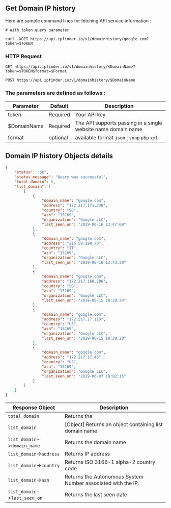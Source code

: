 ## Get Domain IP history

Here are sample command lines for fetching API service information :

```shell
# With token query parameter

curl -XGET https://api.ipfinder.io/v1/domainhistory/google.com?token=$TOKEN

```



### HTTP Request

`GET https://api.ipfinder.io/v1/domainhistory/$DomainName?token=$TOKEN&format=$Format`

`POST https://api.ipfinder.io/v1/domainhistory/$DomainName`

### The parameters are defined as follows :



Parameter | Default | Description
--------- | ------- | -----------
token     | Required | Your API key 
$DomainName | Required | The API supports passing in a single website name domain name
format    | optional | available format `json` `jsonp` `php` `xml`

## Domain IP history  Objects details

```json
{
    "status": "ok",
    "status_message": "Query was successful",
    "total_domain": 5,
    "list_domain": [
        [
            {
                "domain_name": "google.com",
                "address": "172.217.171.238",
                "country": "SG",
                "asn": "15169",
                "organization": "Google LLC",
                "last_seen_on": "2019-06-16 13:47:09"
            },
            {
                "domain_name": "google.com",
                "address": "216.58.198.78",
                "country": "IT",
                "asn": "15169",
                "organization": "Google LLC",
                "last_seen_on": "2019-06-16 13:43:30"
            },
            {
                "domain_name": "google.com",
                "address": "172.217.168.206",
                "country": "SG",
                "asn": "15169",
                "organization": "Google LLC",
                "last_seen_on": "2019-06-15 18:29:24"
            },
            {
                "domain_name": "google.com",
                "address": "172.217.17.110",
                "country": "US",
                "asn": "15169",
                "organization": "Google LLC",
                "last_seen_on": "2019-06-15 18:29:20"
            },
            {
                "domain_name": "google.com",
                "address": "172.217.17.46",
                "country": "US",
                "asn": "15169",
                "organization": "Google LLC",
                "last_seen_on": "2019-06-07 10:02:15"
            }
        ]
    ]
}
```

Response Object               | Description
---------                     |  -----------
`total_domain`                |  Returns the
`list_domain`                 | [Object] Returns an object containing list domain name
`list_domain`->`domain_name`  |  Returns the domain name
`list_domain`->`address`      |  Returns IP address 
`list_domain`->`country`      |  Returns ISO 3166-1 alpha-2 country code
`list_domain`->`asn`          |  Returns the Autonomous System Number associated with the IP.
`list_domain`->`last_seen_on` |  Returns the last seen date
